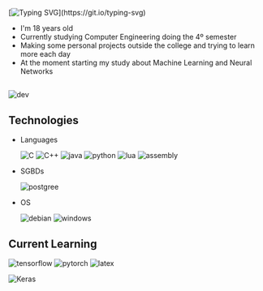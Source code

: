 [![Typing SVG](https://readme-typing-svg.demolab.com/?lines=Bem+Vindo!,+Eu+sou+o+Lucas!;)](https://git.io/typing-svg)
- I'm 18 years old
- Currently studying Computer Engineering doing the 4º semester
- Making some personal projects outside the college and trying to learn more each day
- At the moment starting my study about Machine Learning and Neural Networks
##
![dev](https://github-readme-stats.vercel.app/api?username=Prizrak2&theme=transparent)

## Technologies
- Languages
  
    ![C](https://go-skill-icons.vercel.app/api/icons?i=c&titles=true)
    ![C++](https://go-skill-icons.vercel.app/api/icons?i=cpp&titles=true)
    ![java](https://go-skill-icons.vercel.app/api/icons?i=java&titles=true)
    ![python](https://go-skill-icons.vercel.app/api/icons?i=python&titles=true)
    ![lua](https://go-skill-icons.vercel.app/api/icons?i=lua&titles=true)
    ![assembly](https://go-skill-icons.vercel.app/api/icons?i=assembly&titles=true)

- SGBDs
  
    ![postgree](https://go-skill-icons.vercel.app/api/icons?i=postgresql&titles=true)

- OS
  
    ![debian](https://go-skill-icons.vercel.app/api/icons?i=debian&titles=true)
    ![windows](https://go-skill-icons.vercel.app/api/icons?i=windows&titles=true)

<!--![github](https://img.shields.io/badge/GitHub-100000?style=for-the-badge&logo=github&logoColor=white)
![git](https://img.shields.io/badge/GIT-E44C30?style=for-the-badge&logo=git&logoColor=white)-->

## Current Learning
  ![tensorflow](https://go-skill-icons.vercel.app/api/icons?i=tensorflow&titles=true)
  ![pytorch](https://go-skill-icons.vercel.app/api/icons?i=pytorch&titles=true)
  ![latex](https://go-skill-icons.vercel.app/api/icons?i=latex&titles=true)

  
  ![Keras](https://img.shields.io/badge/Keras-%23D00000.svg?style=for-the-badge&logo=Keras&logoColor=white)

<!--
**Prizrak2/Prizrak2** is a ✨ _special_ ✨ repository because its `README.md` (this file) appears on your GitHub profile.

Here are some ideas to get you started:

- 🔭 I’m currently working on ...
- 🌱 I’m currently learning ...
- 👯 I’m looking to collaborate on ...
- 🤔 I’m looking for help with ...
- 💬 Ask me about ...
- 📫 How to reach me: ...
- 😄 Pronouns: ...
- ⚡ Fun fact: ...
-->
